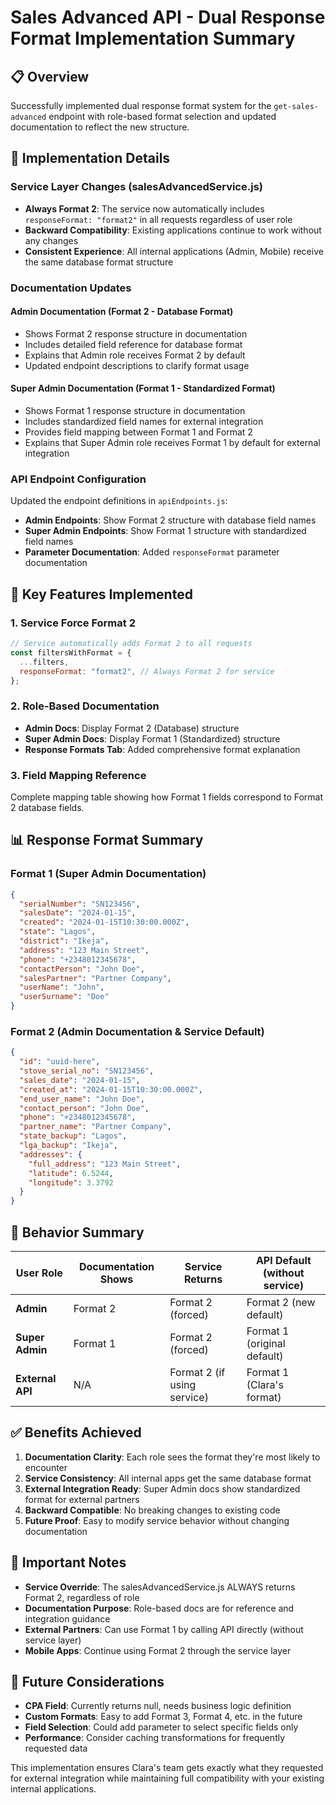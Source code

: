 # Sales Advanced API - Dual Response Format Implementation Summary

## 📋 Overview

Successfully implemented dual response format system for the `get-sales-advanced` endpoint with role-based format selection and updated documentation to reflect the new structure.

## 🎯 Implementation Details

### **Service Layer Changes (salesAdvancedService.js)**

- **Always Format 2**: The service now automatically includes `responseFormat: "format2"` in all requests regardless of user role
- **Backward Compatibility**: Existing applications continue to work without any changes
- **Consistent Experience**: All internal applications (Admin, Mobile) receive the same database format structure

### **Documentation Updates**

#### **Admin Documentation (Format 2 - Database Format)**

- Shows Format 2 response structure in documentation
- Includes detailed field reference for database format
- Explains that Admin role receives Format 2 by default
- Updated endpoint descriptions to clarify format usage

#### **Super Admin Documentation (Format 1 - Standardized Format)**

- Shows Format 1 response structure in documentation
- Includes standardized field names for external integration
- Provides field mapping between Format 1 and Format 2
- Explains that Super Admin role receives Format 1 by default for external integration

### **API Endpoint Configuration**

Updated the endpoint definitions in `apiEndpoints.js`:

- **Admin Endpoints**: Show Format 2 structure with database field names
- **Super Admin Endpoints**: Show Format 1 structure with standardized field names
- **Parameter Documentation**: Added `responseFormat` parameter documentation

## 🔧 Key Features Implemented

### **1. Service Force Format 2**

```javascript
// Service automatically adds Format 2 to all requests
const filtersWithFormat = {
  ...filters,
  responseFormat: "format2", // Always Format 2 for service
};
```

### **2. Role-Based Documentation**

- **Admin Docs**: Display Format 2 (Database) structure
- **Super Admin Docs**: Display Format 1 (Standardized) structure
- **Response Formats Tab**: Added comprehensive format explanation

### **3. Field Mapping Reference**

Complete mapping table showing how Format 1 fields correspond to Format 2 database fields.

## 📊 Response Format Summary

### **Format 1 (Super Admin Documentation)**

```json
{
  "serialNumber": "SN123456",
  "salesDate": "2024-01-15",
  "created": "2024-01-15T10:30:00.000Z",
  "state": "Lagos",
  "district": "Ikeja",
  "address": "123 Main Street",
  "phone": "+2348012345678",
  "contactPerson": "John Doe",
  "salesPartner": "Partner Company",
  "userName": "John",
  "userSurname": "Doe"
}
```

### **Format 2 (Admin Documentation & Service Default)**

```json
{
  "id": "uuid-here",
  "stove_serial_no": "SN123456",
  "sales_date": "2024-01-15",
  "created_at": "2024-01-15T10:30:00.000Z",
  "end_user_name": "John Doe",
  "contact_person": "John Doe",
  "phone": "+2348012345678",
  "partner_name": "Partner Company",
  "state_backup": "Lagos",
  "lga_backup": "Ikeja",
  "addresses": {
    "full_address": "123 Main Street",
    "latitude": 6.5244,
    "longitude": 3.3792
  }
}
```

## 🎯 Behavior Summary

| User Role        | Documentation Shows | Service Returns             | API Default (without service) |
| ---------------- | ------------------- | --------------------------- | ----------------------------- |
| **Admin**        | Format 2            | Format 2 (forced)           | Format 2 (new default)        |
| **Super Admin**  | Format 1            | Format 2 (forced)           | Format 1 (original default)   |
| **External API** | N/A                 | Format 2 (if using service) | Format 1 (Clara's format)     |

## ✅ Benefits Achieved

1. **Documentation Clarity**: Each role sees the format they're most likely to encounter
2. **Service Consistency**: All internal apps get the same database format
3. **External Integration Ready**: Super Admin docs show standardized format for external partners
4. **Backward Compatible**: No breaking changes to existing code
5. **Future Proof**: Easy to modify service behavior without changing documentation

## 🚨 Important Notes

- **Service Override**: The salesAdvancedService.js ALWAYS returns Format 2, regardless of role
- **Documentation Purpose**: Role-based docs are for reference and integration guidance
- **External Partners**: Can use Format 1 by calling API directly (without service layer)
- **Mobile Apps**: Continue using Format 2 through the service layer

## 🔮 Future Considerations

- **CPA Field**: Currently returns null, needs business logic definition
- **Custom Formats**: Easy to add Format 3, Format 4, etc. in the future
- **Field Selection**: Could add parameter to select specific fields only
- **Performance**: Consider caching transformations for frequently requested data

This implementation ensures Clara's team gets exactly what they requested for external integration while maintaining full compatibility with your existing internal applications.
